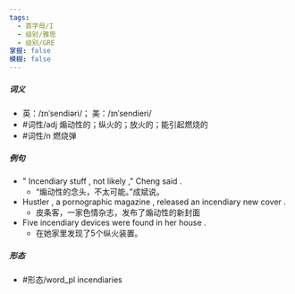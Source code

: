 ```yaml
---
tags:
  - 首字母/I
  - 级别/雅思
  - 级别/GRE
掌握: false
模糊: false
---
```

##### 词义
- 英：/ɪnˈsendiəri/； 美：/ɪnˈsendieri/
- #词性/adj  煽动性的；纵火的；放火的；能引起燃烧的
- #词性/n  燃烧弹
##### 例句
- " Incendiary stuff , not likely ," Cheng said .
	- “煽动性的念头，不太可能。”成斌说。
- Hustler , a pornographic magazine , released an incendiary new cover .
	- 皮条客，一家色情杂志，发布了煽动性的新封面
- Five incendiary devices were found in her house .
	- 在她家里发现了5个纵火装置。
##### 形态
- #形态/word_pl incendiaries
